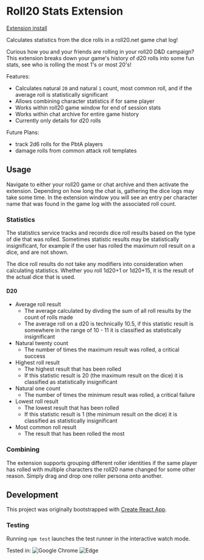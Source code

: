 # Roll20 Stats Extension
[Extension install](https://chromewebstore.google.com/detail/roll20-dice-stats/omaelodcjkngmabmfkbnmkmamgifimkm)

Calculates statistics from the dice rolls in a roll20.net game chat log!

Curious how you and your friends are rolling in your roll20 D&D campaign? This extension breaks down your game's history of d20 rolls into some fun stats, see who is rolling the most 1's or most 20's!

Features:
- Calculates natural `20` and natural `1` count, most common roll, and if the average roll is statistically significant
- Allows combining character statistics if for same player
- Works within roll20 game window for end of session stats
- Works within chat archive for entire game history
- Currently only details for d20 rolls

Future Plans:
- track 2d6 rolls for the PbtA players
- damage rolls from common attack roll templates

## Usage

Navigate to either your roll20 game or chat archive and then activate the extension. Depending on how long the chat is, gathering the dice logs may take some time. In the extension window you will see an entry per character name that was found in the game log with the associated roll count.

### Statistics

The statistics service tracks and records dice roll results based on the type of die that was rolled. Sometimes statistic results may be statistically insignificant, for example if the user has rolled the maximum roll result on a dice, and are not shown.

The dice roll results do not take any modifiers into consideration when calculating statistics. Whether you roll 1d20+1 or 1d20+15, it is the result of the actual dice that is used.

#### D20
- Average roll result
  - The average calculated by divding the sum of all roll results by the count of rolls made
  - The average roll on a d20 is technically 10.5, if this statistic result is somewhere in the range of 10 - 11 it is classified as statistically insignificant
- Natural twenty count
  - The number of times the maximum result was rolled, a critical success
- Highest roll result
  - The highest result that has been rolled
  - If this statistic result is 20 (the maximum result on the dice) it is classified as statistically insignificant
- Natural one count
  - The number of times the minimum result was rolled, a critical failure
- Lowest roll result
  - The lowest result that has been rolled
  - If this statistic result is 1 (the minimum result on the dice) it is classified as statistically insignificant
- Most common roll result
  - The result that has been rolled the most

### Combining

The extension supports grouping different roller identities if the same player has rolled with multiple characters the roll20 name changed for some other reason. Simply drag and drop one roller persona onto another.

## Development

This project was originally bootstrapped with [Create React App](https://github.com/facebook/create-react-app).

### Testing

Running `npm test` launches the test runner in the interactive watch mode.

Tested in: 
![Google Chrome](https://img.shields.io/badge/Google%20Chrome-4285F4?style=for-the-badge&logo=GoogleChrome&logoColor=white)
![Edge](https://img.shields.io/badge/Edge-0078D7?style=for-the-badge&logo=Microsoft-edge&logoColor=white)
